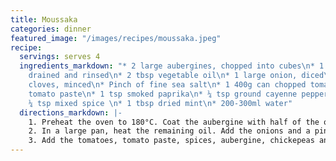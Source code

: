 ```yaml
---
title: Moussaka
categories: dinner
featured_image: "/images/recipes/moussaka.jpeg"
recipe:
  servings: serves 4
  ingredients_markdown: "* 2 large aubergines, chopped into cubes\n* 1 400g can chickpeas,
    drained and rinsed\n* 2 tbsp vegetable oil\n* 1 large onion, diced\n* 2 garlic
    cloves, minced\n* Pinch of fine sea salt\n* 1 400g can chopped tomatoes\n* 1 tbsp
    tomato paste\n* 1 tsp smoked paprika\n* ¼ tsp ground cayenne pepper\n* ½ tsp cinnamon\n*
    ¼ tsp mixed spice \n* 1 tbsp dried mint\n* 200-300ml water"
  directions_markdown: |-
    1. Preheat the oven to 180°C. Coat the aubergine with half of the oil and roast until tender (about 20-30 minutes).
    2. In a large pan, heat the remaining oil. Add the onions and a pinch of salt and saute until translucent, about 5 minutes. Add the garlic and cook until fragrant.
    3. Add the tomatoes, tomato paste, spices, aubergine, chickepeas and mint. Bring to a simmer and cook until flavors meld, about 20 minutes. Add additional water as necessary to maintain a stew-like consistency
---
```

